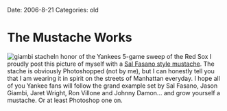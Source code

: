 Date: 2006-8-21
Categories: old

# The Mustache Works

<img src="http://bluepear.org/images/giambistache.jpg" alt="giambi stache" class="left" />In honor of the Yankees 5-game sweep of the Red Sox I proudly post this picture of myself with a <a href="http://www.nj.com/sports/ledger/index.ssf?/base/sports-1/115596879592100.xml&amp;coll=1">Sal Fasano style mustache</a>.  The stache is obviously Photoshopped (not by me), but I can honestly tell you that I am wearing it in spirit on the streets of Manhattan everyday.  I hope all of you Yankee fans will follow the grand example set by Sal Fasano, Jason Giambi, Jaret Wright, Ron Villone and Johnny Damon... and grow yourself a mustache.  Or at least Photoshop one on.
